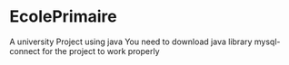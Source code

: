 # EcolePrimaire
A university Project using java
You need to download java library mysql-connect for the project to work properly
